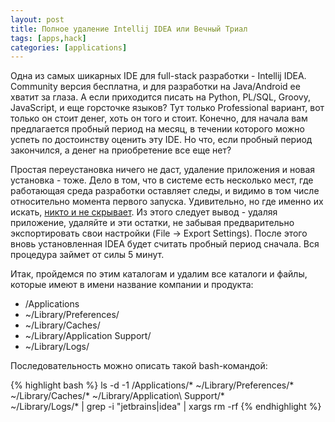 ```yaml
---
layout: post
title: Полное удаление Intellij IDEA или Вечный Триал
tags: [apps,hack]
categories: [applications]
---
```


Одна из самых шикарных IDE для full-stack разработки - Intellij IDEA. Community версия бесплатна, и для разработки на Java/Android ее хватит за глаза.
А если приходится писать на Python, PL/SQL, Groovy, JavaScript, и еще горсточке языков? Тут только Professional вариант, вот только он стоит денег, хоть он того и стоит.
Конечно, для начала вам предлагается пробный период на месяц, в течении которого можно успеть по достоинству оценить эту IDE.
Но что, если пробный период закончился, а денег на приобретение все еще нет?

Простая переустановка ничего не даст, удаление приложения и новая установка - тоже. Дело в том, что в системе есть несколько мест, где работающая среда разработки оставляет
следы, и видимо в том числе относительно момента первого запуска. Удивительно, но где именно их искать, [никто и не скрывает](https://intellij-support.jetbrains.com/hc/en-us/articles/206544519-Directories-used-by-the-IDE-to-store-settings-caches-plugins-and-logs). Из этого следует вывод - удаляя приложение, удаляйте и эти остатки, не забывая предварительно экспортировать свои настройки (File -> Export Settings).
После этого вновь установленная IDEA будет считать пробный период сначала. Вся процедура займет от силы 5 минут.

Итак, пройдемся по этим каталогам и удалим все каталоги и файлы, которые имеют в имени название компании и продукта:

- /Applications
- ~/Library/Preferences/
- ~/Library/Caches/
- ~/Library/Application Support/
- ~/Library/Logs/

Последовательность можно описать такой bash-командой:

{% highlight bash %}
ls -d -1 /Applications/* ~/Library/Preferences/* \
~/Library/Caches/* ~/Library/Application\ Support/* \
~/Library/Logs/* | grep -i "jetbrains\|idea" | xargs rm -rf
{% endhighlight %}
